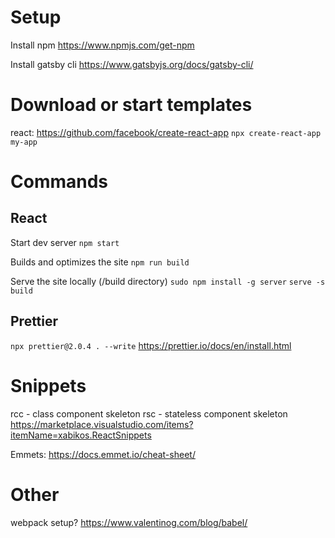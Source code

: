 # Setup

Install npm
https://www.npmjs.com/get-npm

Install gatsby cli
https://www.gatsbyjs.org/docs/gatsby-cli/

# Download or start templates

react:
https://github.com/facebook/create-react-app
`npx create-react-app my-app`

# Commands

## React

Start dev server
`npm start`

Builds and optimizes the site
`npm run build`

Serve the site locally (/build directory)
`sudo npm install -g server`
`serve -s build`

## Prettier

`npx prettier@2.0.4 . --write`
https://prettier.io/docs/en/install.html

# Snippets

rcc - class component skeleton
rsc - stateless component skeleton
https://marketplace.visualstudio.com/items?itemName=xabikos.ReactSnippets

Emmets:
https://docs.emmet.io/cheat-sheet/

# Other

webpack setup?
https://www.valentinog.com/blog/babel/
